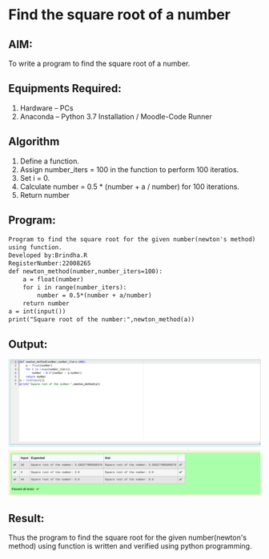 # Find the square root of a number

## AIM:
To write a program to find the square root of a number.

## Equipments Required:
1. Hardware – PCs
2. Anaconda – Python 3.7 Installation / Moodle-Code Runner

## Algorithm
1. Define a function.
2. Assign number_iters = 100 in the function to perform 100 iteratios.
3. Set i = 0.
4. Calculate  number = 0.5 * (number + a / number) for 100 iterations.
5. Return number

## Program:
```
Program to find the square root for the given number(newton's method) using function.
Developed by:Brindha.R 
RegisterNumber:22008265
def newton_method(number,number_iters=100):
    a = float(number)
    for i in range(number_iters):
        number = 0.5*(number + a/number)
    return number
a = int(input())
print("Square root of the number:",newton_method(a))

```

## Output:
![](./assign2.png)


## Result:
Thus the program to find the square root for the given number(newton's method) using function is written and verified using python programming.
